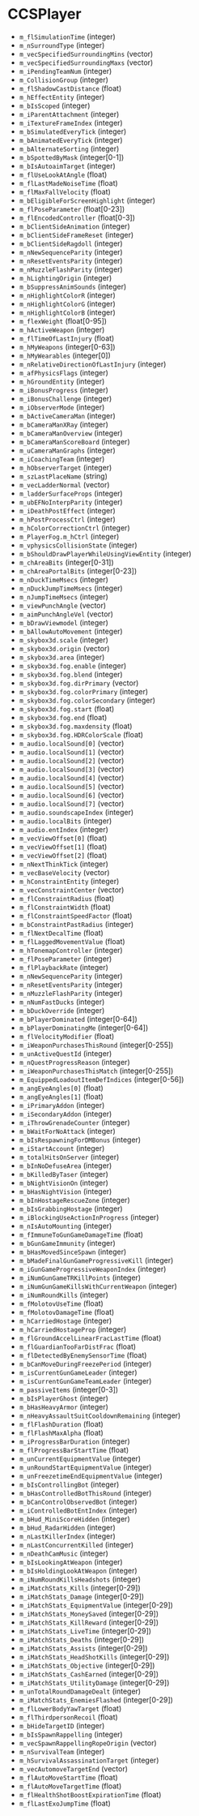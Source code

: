 # CCSPlayer

* `m_flSimulationTime` (integer)
* `m_nSurroundType` (integer)
* `m_vecSpecifiedSurroundingMins` (vector)
* `m_vecSpecifiedSurroundingMaxs` (vector)
* `m_iPendingTeamNum` (integer)
* `m_CollisionGroup` (integer)
* `m_flShadowCastDistance` (float)
* `m_hEffectEntity` (integer)
* `m_bIsScoped` (integer)
* `m_iParentAttachment` (integer)
* `m_iTextureFrameIndex` (integer)
* `m_bSimulatedEveryTick` (integer)
* `m_bAnimatedEveryTick` (integer)
* `m_bAlternateSorting` (integer)
* `m_bSpottedByMask` (integer\[0-1])
* `m_bIsAutoaimTarget` (integer)
* `m_flUseLookAtAngle` (float)
* `m_flLastMadeNoiseTime` (float)
* `m_flMaxFallVelocity` (float)
* `m_bEligibleForScreenHighlight` (integer)
* `m_flPoseParameter` (float\[0-23])
* `m_flEncodedController` (float\[0-3])
* `m_bClientSideAnimation` (integer)
* `m_bClientSideFrameReset` (integer)
* `m_bClientSideRagdoll` (integer)
* `m_nNewSequenceParity` (integer)
* `m_nResetEventsParity` (integer)
* `m_nMuzzleFlashParity` (integer)
* `m_hLightingOrigin` (integer)
* `m_bSuppressAnimSounds` (integer)
* `m_nHighlightColorR` (integer)
* `m_nHighlightColorG` (integer)
* `m_nHighlightColorB` (integer)
* `m_flexWeight` (float\[0-95])
* `m_hActiveWeapon` (integer)
* `m_flTimeOfLastInjury` (float)
* `m_hMyWeapons` (integer\[0-63])
* `m_hMyWearables` (integer\[0])
* `m_nRelativeDirectionOfLastInjury` (integer)
* `m_afPhysicsFlags` (integer)
* `m_hGroundEntity` (integer)
* `m_iBonusProgress` (integer)
* `m_iBonusChallenge` (integer)
* `m_iObserverMode` (integer)
* `m_bActiveCameraMan` (integer)
* `m_bCameraManXRay` (integer)
* `m_bCameraManOverview` (integer)
* `m_bCameraManScoreBoard` (integer)
* `m_uCameraManGraphs` (integer)
* `m_iCoachingTeam` (integer)
* `m_hObserverTarget` (integer)
* `m_szLastPlaceName` (string)
* `m_vecLadderNormal` (vector)
* `m_ladderSurfaceProps` (integer)
* `m_ubEFNoInterpParity` (integer)
* `m_iDeathPostEffect` (integer)
* `m_hPostProcessCtrl` (integer)
* `m_hColorCorrectionCtrl` (integer)
* `m_PlayerFog.m_hCtrl` (integer)
* `m_vphysicsCollisionState` (integer)
* `m_bShouldDrawPlayerWhileUsingViewEntity` (integer)
* `m_chAreaBits` (integer\[0-31])
* `m_chAreaPortalBits` (integer\[0-23])
* `m_nDuckTimeMsecs` (integer)
* `m_nDuckJumpTimeMsecs` (integer)
* `m_nJumpTimeMsecs` (integer)
* `m_viewPunchAngle` (vector)
* `m_aimPunchAngleVel` (vector)
* `m_bDrawViewmodel` (integer)
* `m_bAllowAutoMovement` (integer)
* `m_skybox3d.scale` (integer)
* `m_skybox3d.origin` (vector)
* `m_skybox3d.area` (integer)
* `m_skybox3d.fog.enable` (integer)
* `m_skybox3d.fog.blend` (integer)
* `m_skybox3d.fog.dirPrimary` (vector)
* `m_skybox3d.fog.colorPrimary` (integer)
* `m_skybox3d.fog.colorSecondary` (integer)
* `m_skybox3d.fog.start` (float)
* `m_skybox3d.fog.end` (float)
* `m_skybox3d.fog.maxdensity` (float)
* `m_skybox3d.fog.HDRColorScale` (float)
* `m_audio.localSound[0]` (vector)
* `m_audio.localSound[1]` (vector)
* `m_audio.localSound[2]` (vector)
* `m_audio.localSound[3]` (vector)
* `m_audio.localSound[4]` (vector)
* `m_audio.localSound[5]` (vector)
* `m_audio.localSound[6]` (vector)
* `m_audio.localSound[7]` (vector)
* `m_audio.soundscapeIndex` (integer)
* `m_audio.localBits` (integer)
* `m_audio.entIndex` (integer)
* `m_vecViewOffset[0]` (float)
* `m_vecViewOffset[1]` (float)
* `m_vecViewOffset[2]` (float)
* `m_nNextThinkTick` (integer)
* `m_vecBaseVelocity` (vector)
* `m_hConstraintEntity` (integer)
* `m_vecConstraintCenter` (vector)
* `m_flConstraintRadius` (float)
* `m_flConstraintWidth` (float)
* `m_flConstraintSpeedFactor` (float)
* `m_bConstraintPastRadius` (integer)
* `m_flNextDecalTime` (float)
* `m_flLaggedMovementValue` (float)
* `m_hTonemapController` (integer)
* `m_flPoseParameter` (integer)
* `m_flPlaybackRate` (integer)
* `m_nNewSequenceParity` (integer)
* `m_nResetEventsParity` (integer)
* `m_nMuzzleFlashParity` (integer)
* `m_nNumFastDucks` (integer)
* `m_bDuckOverride` (integer)
* `m_bPlayerDominated` (integer\[0-64])
* `m_bPlayerDominatingMe` (integer\[0-64])
* `m_flVelocityModifier` (float)
* `m_iWeaponPurchasesThisRound` (integer\[0-255])
* `m_unActiveQuestId` (integer)
* `m_nQuestProgressReason` (integer)
* `m_iWeaponPurchasesThisMatch` (integer\[0-255])
* `m_EquippedLoadoutItemDefIndices` (integer\[0-56])
* `m_angEyeAngles[0]` (float)
* `m_angEyeAngles[1]` (float)
* `m_iPrimaryAddon` (integer)
* `m_iSecondaryAddon` (integer)
* `m_iThrowGrenadeCounter` (integer)
* `m_bWaitForNoAttack` (integer)
* `m_bIsRespawningForDMBonus` (integer)
* `m_iStartAccount` (integer)
* `m_totalHitsOnServer` (integer)
* `m_bInNoDefuseArea` (integer)
* `m_bKilledByTaser` (integer)
* `m_bNightVisionOn` (integer)
* `m_bHasNightVision` (integer)
* `m_bInHostageRescueZone` (integer)
* `m_bIsGrabbingHostage` (integer)
* `m_iBlockingUseActionInProgress` (integer)
* `m_nIsAutoMounting` (integer)
* `m_fImmuneToGunGameDamageTime` (float)
* `m_bGunGameImmunity` (integer)
* `m_bHasMovedSinceSpawn` (integer)
* `m_bMadeFinalGunGameProgressiveKill` (integer)
* `m_iGunGameProgressiveWeaponIndex` (integer)
* `m_iNumGunGameTRKillPoints` (integer)
* `m_iNumGunGameKillsWithCurrentWeapon` (integer)
* `m_iNumRoundKills` (integer)
* `m_fMolotovUseTime` (float)
* `m_fMolotovDamageTime` (float)
* `m_hCarriedHostage` (integer)
* `m_hCarriedHostageProp` (integer)
* `m_flGroundAccelLinearFracLastTime` (float)
* `m_flGuardianTooFarDistFrac` (float)
* `m_flDetectedByEnemySensorTime` (float)
* `m_bCanMoveDuringFreezePeriod` (integer)
* `m_isCurrentGunGameLeader` (integer)
* `m_isCurrentGunGameTeamLeader` (integer)
* `m_passiveItems` (integer\[0-3])
* `m_bIsPlayerGhost` (integer)
* `m_bHasHeavyArmor` (integer)
* `m_nHeavyAssaultSuitCooldownRemaining` (integer)
* `m_flFlashDuration` (float)
* `m_flFlashMaxAlpha` (float)
* `m_iProgressBarDuration` (integer)
* `m_flProgressBarStartTime` (float)
* `m_unCurrentEquipmentValue` (integer)
* `m_unRoundStartEquipmentValue` (integer)
* `m_unFreezetimeEndEquipmentValue` (integer)
* `m_bIsControllingBot` (integer)
* `m_bHasControlledBotThisRound` (integer)
* `m_bCanControlObservedBot` (integer)
* `m_iControlledBotEntIndex` (integer)
* `m_bHud_MiniScoreHidden` (integer)
* `m_bHud_RadarHidden` (integer)
* `m_nLastKillerIndex` (integer)
* `m_nLastConcurrentKilled` (integer)
* `m_nDeathCamMusic` (integer)
* `m_bIsLookingAtWeapon` (integer)
* `m_bIsHoldingLookAtWeapon` (integer)
* `m_iNumRoundKillsHeadshots` (integer)
* `m_iMatchStats_Kills` (integer\[0-29])
* `m_iMatchStats_Damage` (integer\[0-29])
* `m_iMatchStats_EquipmentValue` (integer\[0-29])
* `m_iMatchStats_MoneySaved` (integer\[0-29])
* `m_iMatchStats_KillReward` (integer\[0-29])
* `m_iMatchStats_LiveTime` (integer\[0-29])
* `m_iMatchStats_Deaths` (integer\[0-29])
* `m_iMatchStats_Assists` (integer\[0-29])
* `m_iMatchStats_HeadShotKills` (integer\[0-29])
* `m_iMatchStats_Objective` (integer\[0-29])
* `m_iMatchStats_CashEarned` (integer\[0-29])
* `m_iMatchStats_UtilityDamage` (integer\[0-29])
* `m_unTotalRoundDamageDealt` (integer)
* `m_iMatchStats_EnemiesFlashed` (integer\[0-29])
* `m_flLowerBodyYawTarget` (float)
* `m_flThirdpersonRecoil` (float)
* `m_bHideTargetID` (integer)
* `m_bIsSpawnRappelling` (integer)
* `m_vecSpawnRappellingRopeOrigin` (vector)
* `m_nSurvivalTeam` (integer)
* `m_hSurvivalAssassinationTarget` (integer)
* `m_vecAutomoveTargetEnd` (vector)
* `m_flAutoMoveStartTime` (float)
* `m_flAutoMoveTargetTime` (float)
* `m_flHealthShotBoostExpirationTime` (float)
* `m_flLastExoJumpTime` (float)
